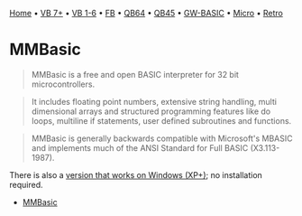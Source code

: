 [Home](https://gotbasic.com) • [VB 7+](vb.md) • [VB 1-6](vb6.md) • [FB](freebasic.md) • [QB64](qb64.md) • [QB45](qb.md) • [GW-BASIC](gw-basic.md) • [Micro](micro.md) • [Retro](retro.md)

# MMBasic

> MMBasic is a free and open BASIC interpreter for 32 bit microcontrollers.

> It includes floating point numbers, extensive string handling, multi dimensional arrays and structured programming features like do loops, multiline if statements, user defined subroutines and functions.

> MMBasic is generally backwards compatible with Microsoft's MBASIC and implements much of the ANSI Standard for Full BASIC (X3.113-1987).

There is also a [version that works on Windows (XP+)](https://geoffg.net/Downloads/WindowsMMBasic/DOS_MMBasic.zip); no installation required.

- [MMBasic](https://mmbasic.com/)
